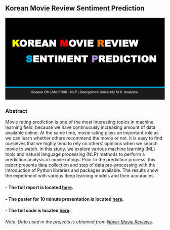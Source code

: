 ## Korean Movie Review Sentiment Prediction 

![welcome image korean review](https://github.com/sooeun67/NLP/blob/master/korean_movie_project/welcome_image.PNG)


### Abstract
Movie rating prediction is one of the most interesting topics in machine learning field, because we have continuously increasing amount of data available online. At the same time, movie rating plays an important role as we can learn whether others recommend the movie or not. It is easy to find ourselves that we highly tend to rely on others’ opinions when we search movie to watch. In this study, we explore various machine learning (ML) tools and natural language processing (NLP) methods to perform a prediction analysis of movie ratings. Prior to the prediction process, this paper presents data collection and step of data pre-processing with the introduction of Python libraries and packages available. The results show the experiment with various deep learning models and their accuracies. 

#### - The full report is located [here](https://github.com/sooeun67/NLP/blob/master/korean_movie_project/korean_movie_paper.pdf).

#### - The poster for 10 minute presentation is located [here](https://github.com/sooeun67/NLP/blob/master/korean_movie_project/korean_movie_poster.pdf).

#### - The full code is located [here](https://github.com/sooeun67/NLP/blob/master/korean_movie_project/korean_movie.ipynb).

_Note: Data used in the projects is obtained from [Naver Movie Reviews](https://movie.naver.com/movie/point/af/list.nhn?target=after&page=%d)._
